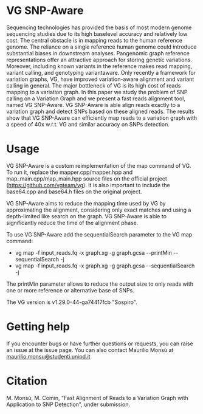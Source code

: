 
# VG SNP-Aware
Sequencing technologies has provided the basis of most modern genome sequencing studies due to its high baselevel accuracy and relatively low cost. The central obstacle is in
mapping reads to the human reference genome. The reliance on a single reference human genome could introduce substantial biases in downstream analyses. Pangenomic graph reference
representations offer an attractive approach for storing genetic variations. Moreover, including known variants in the reference makes read mapping, variant calling, and genotyping variantaware. Only recently a framework for variation graphs, VG, have improved variation-aware alignment and variant calling in general. The major bottleneck of VG is its high cost of reads mapping to a variation graph. In this paper we study the problem of SNP calling on a Variation Graph and we present a fast reads alignment tool, named VG SNP-Aware. VG SNP-Aware is able align reads exactly to a variation graph and detect SNPs based on these aligned reads. The results show that VG SNP-Aware can efficiently map
reads to a variation graph with a speed of 40x w.r.t. VG and similar accuracy on SNPs detection.



# Usage 
 

VG SNP-Aware is a custom reimplementation of the map command of VG. 
To run it, replace the mapper.cpp/mapper.hpp and map_main.cpp/map_main.hpp source files on the official project (https://github.com/vgteam/vg). 
It is also important to include the base64.cpp and base64.h files on the original project. 

VG SNP-Aware aims to reduce the mapping time used by VG by approximating the alignment, considering only exact matches and using a depth-limited like
search on the graph. VG SNP-Aware is able to significantly reduce the time of the alignment phase. 

To use VG SNP-Aware add the sequentialSearch parameter to the VG map command:  
* vg map -f input_reads.fq -x graph.xg -g graph.gcsa --printMin --sequentialSearch -j
* vg map -f input_reads.fq -x graph.xg -g graph.gcsa --sequentialSearch -j

The printMin parameter allows to reduce the output size to only reads with one or more reference or alternative base of SNPs.

The  VG  version is v1.29.0-44-ga74417fcb "Sospiro".

# Getting help
If you encounter bugs or have further questions or requests, you can raise an issue at the issue page. You can also contact Maurilio Monsù at maurilio.monsu@studenti.unipd.it

# Citation
 M. Monsù, M. Comin, "Fast Alignment of Reads to a Variation Graph with Application to SNP Detection", under submission.



